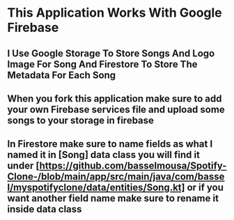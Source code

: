 # This Application Works With Google Firebase 
## I Use Google Storage To Store Songs And Logo Image For Song  And Firestore To Store The Metadata For Each Song

## When you fork this application make sure to add your own Firebase services file and upload some songs to your storage in firebase 

## In Firestore make sure to name fields as what I named it in [Song] data class you will find it under [https://github.com/basselmousa/Spotify-Clone-/blob/main/app/src/main/java/com/bassel/myspotifyclone/data/entities/Song.kt] or if you want another field name make sure to rename it inside data class 





 
 
